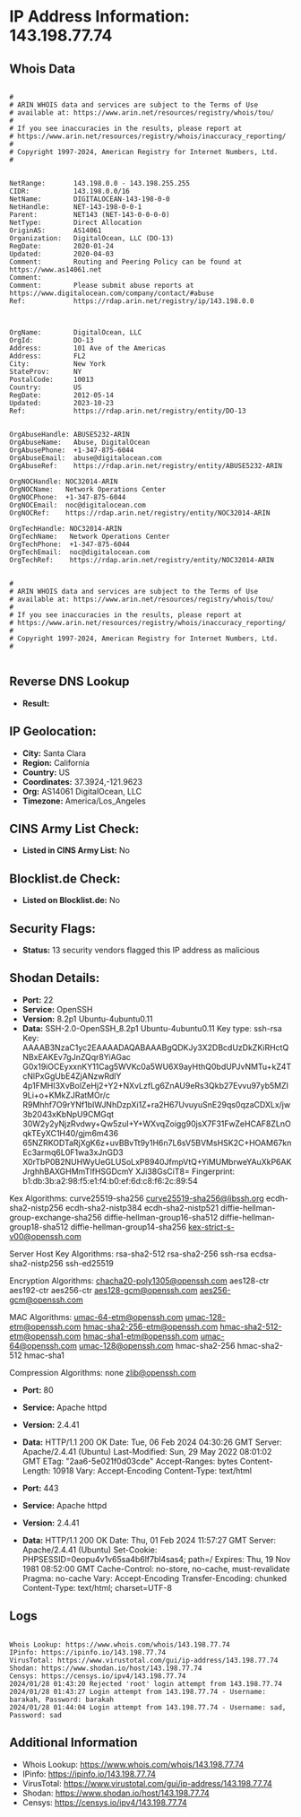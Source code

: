 # IP Address Information: 143.198.77.74

## Whois Data
```

#
# ARIN WHOIS data and services are subject to the Terms of Use
# available at: https://www.arin.net/resources/registry/whois/tou/
#
# If you see inaccuracies in the results, please report at
# https://www.arin.net/resources/registry/whois/inaccuracy_reporting/
#
# Copyright 1997-2024, American Registry for Internet Numbers, Ltd.
#


NetRange:       143.198.0.0 - 143.198.255.255
CIDR:           143.198.0.0/16
NetName:        DIGITALOCEAN-143-198-0-0
NetHandle:      NET-143-198-0-0-1
Parent:         NET143 (NET-143-0-0-0-0)
NetType:        Direct Allocation
OriginAS:       AS14061
Organization:   DigitalOcean, LLC (DO-13)
RegDate:        2020-01-24
Updated:        2020-04-03
Comment:        Routing and Peering Policy can be found at https://www.as14061.net
Comment:        
Comment:        Please submit abuse reports at https://www.digitalocean.com/company/contact/#abuse
Ref:            https://rdap.arin.net/registry/ip/143.198.0.0



OrgName:        DigitalOcean, LLC
OrgId:          DO-13
Address:        101 Ave of the Americas
Address:        FL2
City:           New York
StateProv:      NY
PostalCode:     10013
Country:        US
RegDate:        2012-05-14
Updated:        2023-10-23
Ref:            https://rdap.arin.net/registry/entity/DO-13


OrgAbuseHandle: ABUSE5232-ARIN
OrgAbuseName:   Abuse, DigitalOcean 
OrgAbusePhone:  +1-347-875-6044 
OrgAbuseEmail:  abuse@digitalocean.com
OrgAbuseRef:    https://rdap.arin.net/registry/entity/ABUSE5232-ARIN

OrgNOCHandle: NOC32014-ARIN
OrgNOCName:   Network Operations Center
OrgNOCPhone:  +1-347-875-6044 
OrgNOCEmail:  noc@digitalocean.com
OrgNOCRef:    https://rdap.arin.net/registry/entity/NOC32014-ARIN

OrgTechHandle: NOC32014-ARIN
OrgTechName:   Network Operations Center
OrgTechPhone:  +1-347-875-6044 
OrgTechEmail:  noc@digitalocean.com
OrgTechRef:    https://rdap.arin.net/registry/entity/NOC32014-ARIN


#
# ARIN WHOIS data and services are subject to the Terms of Use
# available at: https://www.arin.net/resources/registry/whois/tou/
#
# If you see inaccuracies in the results, please report at
# https://www.arin.net/resources/registry/whois/inaccuracy_reporting/
#
# Copyright 1997-2024, American Registry for Internet Numbers, Ltd.
#


```
## Reverse DNS Lookup
- **Result:** 

## IP Geolocation:
- **City:** Santa Clara
- **Region:** California
- **Country:** US
- **Coordinates:** 37.3924,-121.9623
- **Org:** AS14061 DigitalOcean, LLC
- **Timezone:** America/Los_Angeles

## CINS Army List Check:
- **Listed in CINS Army List:** 
No

## Blocklist.de Check:
- **Listed on Blocklist.de:** 
No

## Security Flags:
- **Status:** 13 security vendors flagged this IP address as malicious

## Shodan Details:
- **Port:** 22
- **Service:** OpenSSH
- **Version:** 8.2p1 Ubuntu-4ubuntu0.11
- **Data:** SSH-2.0-OpenSSH_8.2p1 Ubuntu-4ubuntu0.11
Key type: ssh-rsa
Key: AAAAB3NzaC1yc2EAAAADAQABAAABgQDKJy3X2DBcdUzDkZKiRHctQNBxEAKEv7gJnZQqr8YiAGac
G0x19iOCEyxxnKY11Cag5WVKc0a5WU6X9ayHthQ0bdUPJvNMTu+kZ4TcNlPxGgUbE4ZjANzwRdlY
4p1FMHI3XvBolZeHj2+Y2+NXvLzfLg6ZnAU9eRs3Qkb27Evvu97yb5MZI9Li+o+KMkZJRatMOr/c
R9Mhhf7O9rYNf1bIWJNhDzpXi1Z+ra2H67UvuyuSnE29qs0qzaCDXLx/jw3b2043xKbNpU9CMGqt
30W2y2yNjzRvdwy+Qw5zuI+Y+WXvqZoigg90jsX7F31FwZeHCAF8ZLnOqkTEyXC1H40/gjm6m436
65NZRKODTaRjXgK6z+uvBBvTt9y1H6n7L6sV5BVMsHSK2C+HOAM67knEc3armq6L0F1wa3xJnGD3
X0rTbP0B2NUHWyUeGLUSoLxP8940JfmpVtQ+YiMUMbrweYAuXkP6AKJrghhBAXGHMmTIfHSGDcmY
XJi38GsCiT8=
Fingerprint: b1:db:3b:a2:98:f5:e1:f4:b0:ef:6d:c8:f6:2c:89:54

Kex Algorithms:
	curve25519-sha256
	curve25519-sha256@libssh.org
	ecdh-sha2-nistp256
	ecdh-sha2-nistp384
	ecdh-sha2-nistp521
	diffie-hellman-group-exchange-sha256
	diffie-hellman-group16-sha512
	diffie-hellman-group18-sha512
	diffie-hellman-group14-sha256
	kex-strict-s-v00@openssh.com

Server Host Key Algorithms:
	rsa-sha2-512
	rsa-sha2-256
	ssh-rsa
	ecdsa-sha2-nistp256
	ssh-ed25519

Encryption Algorithms:
	chacha20-poly1305@openssh.com
	aes128-ctr
	aes192-ctr
	aes256-ctr
	aes128-gcm@openssh.com
	aes256-gcm@openssh.com

MAC Algorithms:
	umac-64-etm@openssh.com
	umac-128-etm@openssh.com
	hmac-sha2-256-etm@openssh.com
	hmac-sha2-512-etm@openssh.com
	hmac-sha1-etm@openssh.com
	umac-64@openssh.com
	umac-128@openssh.com
	hmac-sha2-256
	hmac-sha2-512
	hmac-sha1

Compression Algorithms:
	none
	zlib@openssh.com


- **Port:** 80
- **Service:** Apache httpd
- **Version:** 2.4.41
- **Data:** HTTP/1.1 200 OK
Date: Tue, 06 Feb 2024 04:30:26 GMT
Server: Apache/2.4.41 (Ubuntu)
Last-Modified: Sun, 29 May 2022 08:01:02 GMT
ETag: "2aa6-5e021f0d03cde"
Accept-Ranges: bytes
Content-Length: 10918
Vary: Accept-Encoding
Content-Type: text/html



- **Port:** 443
- **Service:** Apache httpd
- **Version:** 2.4.41
- **Data:** HTTP/1.1 200 OK
Date: Thu, 01 Feb 2024 11:57:27 GMT
Server: Apache/2.4.41 (Ubuntu)
Set-Cookie: PHPSESSID=0eopu4v1v65sa4b6lf7bl4sas4; path=/
Expires: Thu, 19 Nov 1981 08:52:00 GMT
Cache-Control: no-store, no-cache, must-revalidate
Pragma: no-cache
Vary: Accept-Encoding
Transfer-Encoding: chunked
Content-Type: text/html; charset=UTF-8



## Logs
```

Whois Lookup: https://www.whois.com/whois/143.198.77.74
IPinfo: https://ipinfo.io/143.198.77.74
VirusTotal: https://www.virustotal.com/gui/ip-address/143.198.77.74
Shodan: https://www.shodan.io/host/143.198.77.74
Censys: https://censys.io/ipv4/143.198.77.74
2024/01/28 01:43:20 Rejected 'root' login attempt from 143.198.77.74
2024/01/28 01:43:27 Login attempt from 143.198.77.74 - Username: barakah, Password: barakah
2024/01/28 01:44:04 Login attempt from 143.198.77.74 - Username: sad, Password: sad

```
## Additional Information
- Whois Lookup: https://www.whois.com/whois/143.198.77.74
- IPinfo: https://ipinfo.io/143.198.77.74
- VirusTotal: https://www.virustotal.com/gui/ip-address/143.198.77.74
- Shodan: https://www.shodan.io/host/143.198.77.74
- Censys: https://censys.io/ipv4/143.198.77.74

